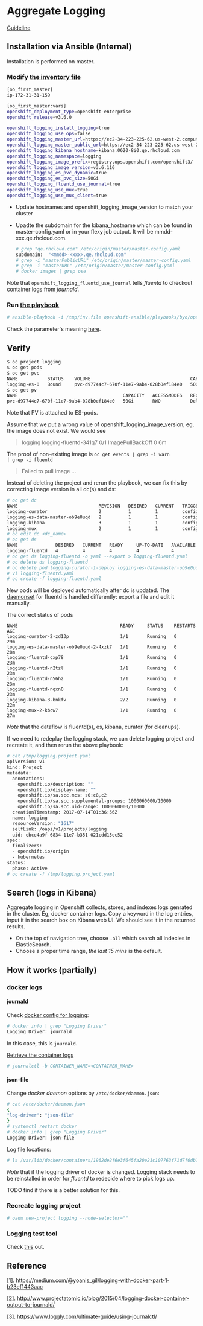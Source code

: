 # Aggregate Logging

[Guideline](https://docs.openshift.org/latest/install_config/aggregate_logging.html)

## Installation via Ansible (Internal)
Installation is performed on master.

### Modify [the inventory file](http://pastebin.test.redhat.com/501979)

```sh
[oo_first_master]
ip-172-31-31-159

[oo_first_master:vars]
openshift_deployment_type=openshift-enterprise
openshift_release=v3.6.0

openshift_logging_install_logging=true
openshift_logging_use_ops=false
openshift_logging_master_url=https://ec2-34-223-225-62.us-west-2.compute.amazonaws.com:8443
openshift_logging_master_public_url=https://ec2-34-223-225-62.us-west-2.compute.amazonaws.com:8443
openshift_logging_kibana_hostname=kibana.0620-8i0.qe.rhcloud.com
openshift_logging_namespace=logging
openshift_logging_image_prefix=registry.ops.openshift.com/openshift3/
openshift_logging_image_version=v3.6.116
openshift_logging_es_pvc_dynamic=true
openshift_logging_es_pvc_size=50Gi
openshift_logging_fluentd_use_journal=true
openshift_logging_use_mux=true
openshift_logging_use_mux_client=true
```


* Update hostnames and openshift_logging_image_version to match your cluster
* Upadte the subdomain for the kibana_hostname which can be found in master-config.yaml or in your flexy job output.
  It will be mmdd-xxx.qe.rhcloud.com.
  
  ```sh
  # grep "qe.rhcloud.com" /etc/origin/master/master-config.yaml 
  subdomain:  "<mmdd>-<xxx>.qe.rhcloud.com"
  # grep -i "masterPublicURL" /etc/origin/master/master-config.yaml
  # grep -i "masterURL" /etc/origin/master/master-config.yaml
  # docker images | grep ose
  ```

Note that <code>openshift_logging_fluentd_use_journal</code> tells _fluentd_ to checkout container logs from _journald_.

### Run [the playbook](https://github.com/openshift/openshift-ansible/blob/master/playbooks/byo/openshift-cluster/openshift-logging.yml)

```sh
# ansible-playbook -i /tmp/inv.file openshift-ansible/playbooks/byo/openshift-cluster/openshift-logging.yml
```

Check the parameter's meaning [here](https://docs.openshift.org/latest/install_config/aggregate_logging.html#install-config-aggregate-logging).

## Verify

```sh
$ oc project logging
$ oc get pods
$ oc get pvc
NAME           STATUS    VOLUME                                     CAPACITY   ACCESSMODES   STORAGECLASS   AGE
logging-es-0   Bound     pvc-d97744c7-670f-11e7-9ab4-028b0ef184e0   50Gi       RWO           gp2            7h
$ oc get pv
NAME                                       CAPACITY   ACCESSMODES   RECLAIMPOLICY   STATUS    CLAIM                  STORAGECLASS   REASON    AGE
pvc-d97744c7-670f-11e7-9ab4-028b0ef184e0   50Gi       RWO           Delete          Bound     logging/logging-es-0   gp2                      7h
```

Note that PV is attached to ES-pods.

Assume that we put a wrong value of openshift_logging_image_version, eg, the image does not exist. We would see

  > logging     logging-fluentd-341q7                      0/1       ImagePullBackOff   0          6m

The proof of non-existing image is <code>oc get events | grep -i warn | grep -i fluentd</code>
  
  > Failed to pull image ...

Instead of deleting the project and rerun the playbook, we can fix this by correcting image version in all dc(s) and ds:

```sh
# oc get dc
NAME                              REVISION   DESIRED   CURRENT   TRIGGERED BY
logging-curator                   2          1         1         config
logging-es-data-master-ob9e0uqd   2          1         1         config
logging-kibana                    3          1         1         config
logging-mux                       2          1         1         config
# oc edit dc <dc_name>
# oc get ds
NAME              DESIRED   CURRENT   READY     UP-TO-DATE   AVAILABLE   NODE-SELECTOR                AGE
logging-fluentd   4         4         4         4            4           logging-infra-fluentd=true   21m
# oc get ds logging-fluentd -o yaml --export > logging-fluentd.yaml
# oc delete ds logging-fluentd
# oc delete pod logging-curator-1-deploy logging-es-data-master-ob9e0uqd-1-deploy logging-mux-1-deploy
# vi logging-fluentd.yaml
# oc create -f logging-fluentd.yaml
```

New pods will be deployed automatically after dc is updated. The [daemonset](https://kubernetes.io/docs/concepts/workloads/controllers/daemonset/)
for fluentd is handled differently: export a file and edit it manually.

The correct status of pods

```sh# oc get pods
NAME                                      READY     STATUS    RESTARTS   AGE
logging-curator-2-zd13p                   1/1       Running   0          29m
logging-es-data-master-ob9e0uqd-2-4xzk7   1/1       Running   0          28m
logging-fluentd-cxp78                     1/1       Running   0          23m
logging-fluentd-n2tzl                     1/1       Running   0          23m
logging-fluentd-n56hz                     1/1       Running   0          23m
logging-fluentd-nqxn0                     1/1       Running   0          23m
logging-kibana-3-bnkfv                    2/2       Running   0          22m
logging-mux-2-kbcw7                       1/1       Running   0          27m
```

*Note* that the dataflow is fluentd(s), es, kibana, curator (for cleanups).

If we need to redeplay the logging stack, we can delete logging project and recreate it, and then rerun the above playbook:

```sh
# cat /tmp/logging.project.yaml 
apiVersion: v1
kind: Project
metadata:
  annotations:
    openshift.io/description: ""
    openshift.io/display-name: ""
    openshift.io/sa.scc.mcs: s0:c8,c2
    openshift.io/sa.scc.supplemental-groups: 1000060000/10000
    openshift.io/sa.scc.uid-range: 1000060000/10000
  creationTimestamp: 2017-07-14T01:36:56Z
  name: logging
  resourceVersion: "1617"
  selfLink: /oapi/v1/projects/logging
  uid: ebce4a9f-6834-11e7-b351-021cdd15ec52
spec:
  finalizers:
  - openshift.io/origin
  - kubernetes
status:
  phase: Active
# oc create -f /tmp/logging.project.yaml
```

## Search (logs in Kibana)
Aggregate logging in Openshift collects, stores, and indexes logs genrated in the cluster. Eg, docker container logs.
Copy a keyword in the log entries, input it in the search box on Kibana web UI. We should see it in the returned results.

* On the top of navigation tree, choose <code>.all</code> which search all indecies in ElasticSearch.
* Choose a proper time range, *the last 15 mins* is the default.



## How it works (partially)

### docker logs

#### journald
Check [docker config for logging](https://docs.docker.com/engine/admin/logging/overview/#supported-logging-drivers):

```sh
# docker info | grep "Logging Driver"
Logging Driver: journald
```

In this case, this is <code>journald</code>.

[Retrieve the container logs](https://docs.docker.com/engine/admin/logging/journald/#retrieving-log-messages-with-journalctl)

```sh
# journalctl -b CONTAINER_NAME=<CONTAINER_NAME>
```

#### json-file

Change _docker daemon_ options by <code>/etc/docker/daemon.json</code>:

```sh
# cat /etc/docker/daemon.json 
{
"log-driver": "json-file"
}
# systemctl restart docker
# docker info | grep "Logging Driver"
Logging Driver: json-file
```
Log file locations:

```sh
# ls /var/lib/docker/containers/1962de2f6e3f645fa20e21c107763f71d7f0db1fce9e82021b79a68d043be35a/1962de2f6e3f645fa20e21c107763f71d7f0db1fce9e82021b79a68d043be35a-json.log
```

*Note* that if the logging driver of docker is changed. Logging stack needs to be reinstalled in order for _fluentd_ to redecide where to pick logs up. 

TODO find if there is a better solution for this.

### Recreate logging project

```sh
# oadm new-project logging --node-selector=""
```


### Logging test tool
Check [this](https://github.com/openshift/svt/blob/master/openshift_scalability/content/logtest/ocp_logtest-README.md)
out.

## Reference

[1]. https://medium.com/@yoanis_gil/logging-with-docker-part-1-b23ef1443aac

[2]. http://www.projectatomic.io/blog/2015/04/logging-docker-container-output-to-journald/

[3]. https://www.loggly.com/ultimate-guide/using-journalctl/
